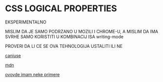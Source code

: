 # CSS LOGICAL PROPERTIES

EKSPERIMENTALNO

MISLIM DA JE SAMO PODRZANO U MOZILI I CHROME-U, A MISLIM DA IMA SVRHE SAMO KORISTITI U KOMBINACIJ ISA writing-mode

PROVERI DA LI CE SE OVA TEHNOLOGIJA USTALITI ILI NE

[caniuse](https://caniuse.com/#search=border-block)

[mdn](https://developer.mozilla.org/en-US/docs/Web/CSS/CSS_Logical_Properties)

[ovovde imam neke primere](https://developer.mozilla.org/en-US/docs/Web/CSS/border-block-end-width)